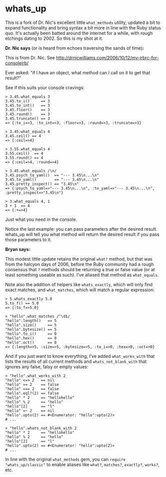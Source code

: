 whats\_up
=========

This is a fork of Dr. Nic's excellent little `what_methods` utility, updated a bit to expand
functionality and bring syntax a bit more in line with the Ruby status quo. It's actually been
batted around the internet for a while, with rough etchings dating to 2002. So this is my shot at
it.

**Dr. Nic says** (or is heard from echoes traversing the sands of time)**:**

This is from Dr. Nic.  See http://drnicwilliams.com/2006/10/12/my-irbrc-for-consoleirb/

Ever asked: "if I have an object, what method can I call on it to get that result?"

See if this suits your console cravings:

    > 3.45.what_equals 3
    3.45.to_i()     == 3
    3.45.to_int()   == 3
    3.45.floor()    == 3
    3.45.round()    == 3
    3.45.truncate() == 3
    => {:to_i=>3, :to_int=>3, :floor=>3, :round=>3, :truncate=>3}

    > 3.45.what_equals 4
    3.45.ceil() == 4
    => {:ceil=>4}

    > 3.55.what_equals 4
    3.55.ceil()  == 4
    3.55.round() == 4
    => {:ceil=>4, :round=>4}

    > 3.45.what_equals /\n/
    3.45.psych_to_yaml()  == "--- 3.45\n...\n"
    3.45.to_yaml()        == "--- 3.45\n...\n"
    3.45.pretty_inspect() == "3.45\n"
    => {:psych_to_yaml=>"--- 3.45\n...\n", :to_yaml=>"--- 3.45\n...\n", :pretty_inspect=>"3.45\n"}
    
    > 3.what_equals 4, 1
    3 + 1  == 4
    => {:+=>4}

Just what you need in the console.

Notice the last example: you can pass parameters after the desired result. whats_up will tell you
what method will return the desired result if you pass those parameters to it.

**Bryan says:**

This modest little update retains the original `what?` method, but that was from the halcyon days of
2006, before the Ruby community had a rough consensus that `?` methods should be returning a true or
false value (or at least something useable as such). I've aliased that method as `what_equals`.

Note also the addition of helpers like `whats_exactly`, which will only find exact matches, and
`what_matches`, which will match a regular expression:

    > 5.whats_exactly 5.0
    5.to_f() == 5.0
    => {:to_f=>5.0}

    > "hello".what_matches /^\d$/
    "hello".length()   == 5
    "hello".size()     == 5
    "hello".bytesize() == 5
    "hello".to_i()     == 0
    "hello".hex()      == 0
    "hello".oct()      == 0
    => {:length=>5, :size=>5, :bytesize=>5, :to_i=>0, :hex=>0, :oct=>0}

And if you just want to know everything, I've added `what_works_with` that lists the results of all
current methods and `whats_not_blank_with` that ignores any false, falsy or empty values:

    > "hello".what_works_with 2
    "hello" <=> 2   == nil
    "hello" == 2    == false
    "hello" === 2   == false
    "hello".eql?(2) == false
    "hello" * 2     == "hellohello"
    "hello" % 2     == "hello"
    "hello"[2]      == "l"
    "hello" =~ 2    == nil
    "hello".upto(2) == #<Enumerator: "hello":upto(2)>
    # ...

    > "hello".whats_not_blank_with 2
    "hello" * 2     == "hellohello"
    "hello" % 2     == "hello"
    "hello"[2]      == "l"
    "hello".upto(2) == #<Enumerator: "hello":upto(2)>
    # ...

In line with the original `what_methods` gem, you can `require "whats_up/classic"` to enable aliases
like `what?`, `matches?`, `exactly?`, `works?`, etc.
